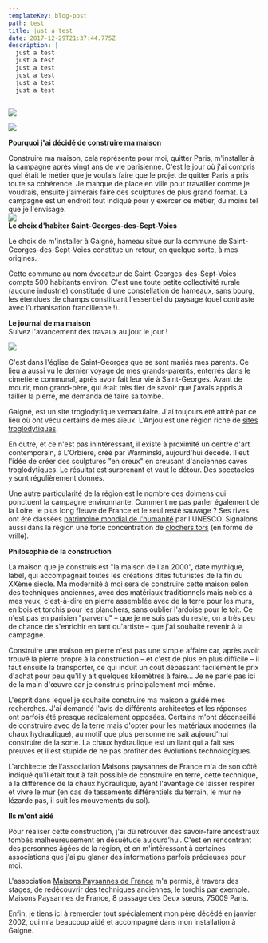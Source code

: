 ```yaml
---
templateKey: blog-post
path: test
title: just a test
date: 2017-12-29T21:37:44.775Z
description: |
  just a test
  just a test
  just a test
  just a test
  just a test
  just a test
---
```

![](img_graphisme/titres/cbenoitsculpteur.gif)

![](img_graphisme/titres/maison.gif)

**Pourquoi j'ai décidé de construire ma maison**  
  
Construire ma maison, cela représente pour moi, quitter Paris, m'installer à la campagne après vingt ans de vie parisienne. C'est le jour où j'ai compris quel était le métier que je voulais faire que le projet de quitter Paris a pris toute sa cohérence. Je manque de place en ville pour travailler comme je voudrais, ensuite j'aimerais faire des sculptures de plus grand format. La campagne est un endroit tout indiqué pour y exercer ce métier, du moins tel que je l'envisage.  
![](http://cbenoit.eu/img_maison/dessin.jpg)  
**Le choix d'habiter Saint-Georges-des-Sept-Voies**  

  Le choix de m'installer à Gaigné, hameau situé sur la commune de Saint-Georges-des-Sept-Voies constitue un retour, en quelque sorte, à mes origines.  
  
Cette commune au nom évocateur de Saint-Georges-des-Sept-Voies compte 500 habitants environ. C'est une toute petite collectivité rurale (aucune industrie) constituée d'une constellation de hameaux, sans bourg, les étendues de champs constituant l'essentiel du paysage (quel contraste avec l'urbanisation francilienne !).  
  
**Le journal  de ma  maison**  
Suivez l'avancement des travaux au jour le jour !

[![](http://cbenoit.eu/img_maison/portrait.jpg)](journal_maison/1999_2000.html)

C'est dans l'église de Saint-Georges que se sont mariés mes parents. Ce lieu a aussi vu le dernier voyage de mes grands-parents, enterrés dans le cimetière communal, après avoir fait leur vie à Saint-Georges. Avant de mourir, mon grand-père, qui était très fier de savoir que j'avais appris à tailler la pierre, me demanda de faire sa tombe.  
  
Gaigné, est un site troglodytique vernaculaire. J'ai toujours été attiré par ce lieu où ont vécu certains de mes aïeux. L'Anjou est une région riche de [sites troglodytiques](http://perso.wanadoo.fr/jloup.drouet/).  
  
En outre, et ce n'est pas inintéressant, il existe à proximité un centre d'art contemporain, à L'Orbière, créé par Warminski, aujourd'hui décédé. Il eut l'idée de créer des sculptures "en creux" en creusant d'anciennes caves troglodytiques. Le résultat est surprenant et vaut le détour. Des spectacles y sont régulièrement donnés.  
  
Une autre particularité de la région est le nombre des dolmens qui ponctuent la campagne environnante. Comment ne pas parler également de la Loire, le plus long fleuve de France et le seul resté sauvage ? Ses rives ont été classées [patrimoine mondial de l'humanité](http://whc.unesco.org/pg.cfm?CID=31&ID_SITE=933&l=FR) par l'UNESCO. Signalons aussi dans la région une forte concentration de [clochers tors](http://perso.club-internet.fr/charles.francdubreil/clochers.htm) (en forme de vrille).  
  
**Philosophie de la construction**  
  
La maison que je construis est "la maison de l'an 2000", date mythique, label, qui accompagnait toutes les créations dites futuristes de la fin du XXème siècle. Ma modernité à moi sera de construire cette maison selon des techniques anciennes, avec des matériaux traditionnels mais nobles à mes yeux, c'est-à-dire en pierre assemblée avec de la terre pour les murs, en bois et torchis pour les planchers, sans oublier l'ardoise pour le toit. Ce n'est pas en parisien "parvenu" – que je ne suis pas du reste, on a très peu de chance de s'enrichir en tant qu'artiste – que j'ai souhaité revenir à la campagne.  
  
Construire une maison en pierre n'est pas une simple affaire car, après avoir trouvé la pierre propre à la construction – et c'est de plus en plus difficile – il faut ensuite la transporter, ce qui induit un coût dépassant facilement le prix d'achat pour peu qu'il y ait quelques kilomètres à faire... Je ne parle pas ici de la main d'œuvre car je construis principalement moi-même.  
  
L'esprit dans lequel je souhaite construire ma maison a guidé mes recherches. J'ai demandé l'avis de différents architectes et les réponses ont parfois été presque radicalement opposées. Certains m'ont déconseillé de construire avec de la terre mais d'opter pour les matériaux modernes (la chaux hydraulique), au motif que plus personne ne sait aujourd'hui construire de la sorte. La chaux hydraulique est un liant qui a fait ses preuves et il est stupide de ne pas profiter des évolutions technologiques.  
  
L'architecte de l'association Maisons paysannes de France m'a de son côté indiqué qu'il était tout à fait possible de construire en terre, cette technique, à la différence de la chaux hydraulique, ayant l'avantage de laisser respirer et vivre le mur (en cas de tassements différentiels du terrain, le mur ne lézarde pas, il suit les mouvements du sol).  
  
  
**Ils m'ont aidé**  
  
Pour réaliser cette construction, j'ai dû retrouver des savoir-faire ancestraux tombés malheureusement en désuétude aujourd'hui. C'est en rencontrant des personnes âgées de la région, et en m'intéressant à certaines associations que j'ai pu glaner des informations parfois précieuses pour moi.  
  
L'association [Maisons Paysannes de France](http://www.maisons-paysannes.org/) m'a permis, à travers des stages, de redécouvrir des techniques anciennes, le torchis par exemple. Maisons Paysannes de France, 8 passage des Deux sœurs, 75009 Paris.  
  
Enfin, je tiens ici à remercier tout spécialement mon père décédé en janvier 2002, qui m'a beaucoup aidé et accompagné dans mon installation à Gaigné.  

